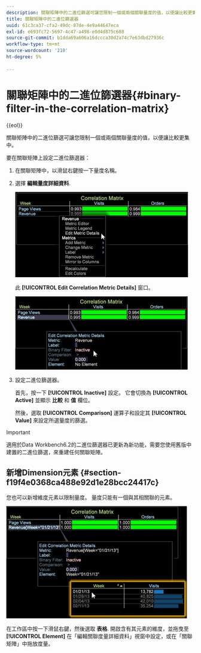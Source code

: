 ```yaml
---
description: 關聯矩陣中的二進位篩選可讓您限制一個或兩個關聯量度的值，以便讓比較更集中。
title: 關聯矩陣中的二進位篩選器
uuid: 61c3ca37-cfa2-49dc-87de-4e9a44647eca
exl-id: e693fc72-5697-4c47-a498-e0d4d875c688
source-git-commit: b1dda69a606a16dccca30d2a74c7e63dbd27936c
workflow-type: tm+mt
source-wordcount: '210'
ht-degree: 5%

---
```


# 關聯矩陣中的二進位篩選器{#binary-filter-in-the-correlation-matrix}

{{eol}}

關聯矩陣中的二進位篩選可讓您限制一個或兩個關聯量度的值，以便讓比較更集中。

要在關聯矩陣上設定二進位篩選器：

1. 在關聯矩陣中，以滑鼠右鍵按一下量度名稱。
1. 選擇 **編輯量度詳細資料**.

   ![](assets/correlation_matrix_binary_filter.png)

   此 **[!UICONTROL Edit Correlation Metric Details]** 窗口。

   ![](assets/correlation_matrix_metric_details.png)

1. 設定二進位篩選器。

   首先，按一下 **[!UICONTROL Inactive]** 設定。 它會切換為 **[!UICONTROL Active]** 並顯示 **比較** 和 **值** 欄位。

   然後，選取 **[!UICONTROL Comparison]** 運算子和設定其 **[!UICONTROL Value]** 來設定所選量度的篩選。

>[!IMPORTANT]
>
>適用於Data Workbench6.2的二進位篩選器已更新為新功能，需要您使用舊版中建置的二進位篩選，來重建任何關聯矩陣。

## 新增Dimension元素 {#section-f19f4e0368ca488e92d1e28bcc24417c}

您也可以新增維度元素以限制量度。 量度只能有一個與其相關聯的元素。

![](assets/correlation_matrix_element.png)

在工作區中按一下滑鼠右鍵，然後選取 **表格**. 開啟含有其元素的維度，並拖曳至 **[!UICONTROL Element]** 在「編輯關聯度量詳細資料」視窗中設定，或在「關聯矩陣」中拖放度量。
